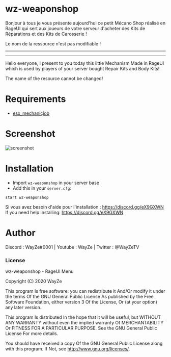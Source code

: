# wz-weaponshop

Bonjour à tous je vous présente aujourd'hui ce petit Mécano Shop réalisé en RageUI qui sert aux joueurs de votre serveur d'acheter des Kits de Réparations et des Kits de Carosserie !

Le nom de la ressource n'est pas modifiable !

-----------------------------------------------------
-----------------------------------------------------

Hello everyone, I present to you today this little Mechanism Made in RageUI which is used by players of your server bought Repair Kits and Body Kits!

The name of the resource cannot be changed!

# Requirements

- [esx_mechanicjob](https://github.com/ESX-Org/esx_mechanicjob) 

# Screenshot

![screenshot](https://media.discordapp.net/attachments/373741265537204225/725391251079299122/unknown.png?width=802&height=702)

# Installation
- Import `wz-weaponshop` in your server base
- Add this in your `server.cfg`:

```
start wz-weaponshop
```
Si vous avez besoin d'aide pour l'installation : https://discord.gg/eX9GXWN
If you need help installing: https://discord.gg/eX9GXWN

# Author 
Discord : WayZe#0001 | Youtube : WayZe | Twitter : @WayZeTV

### License
wz-weaponshop - RageUI Menu

Copyright (C) 2020 WayZe

This program Is free software: you can redistribute it And/Or modify it under the terms Of the GNU General Public License As published by the Free Software Foundation, either version 3 Of the License, Or (at your option) any later version.

This program Is distributed In the hope that it will be useful, but WITHOUT ANY WARRANTY without even the implied warranty Of MERCHANTABILITY Or FITNESS FOR A PARTICULAR PURPOSE. See the GNU General Public License For more details.

You should have received a copy Of the GNU General Public License along with this program. If Not, see http://www.gnu.org/licenses/.
